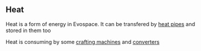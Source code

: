 <script defer src="./assets/block-infotable/infotable.js"></script>

## Heat

Heat is a form of energy in Evospace. It can be transfered by [heat pipes](heat_pipe.md) and stored in them too

Heat is consuming by some [crafting machines](crafting_machines.md) and [converters](converters.md)

